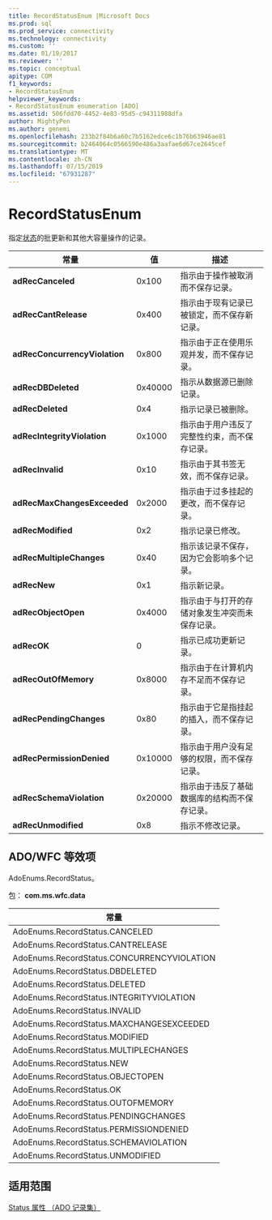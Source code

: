 ```yaml
---
title: RecordStatusEnum |Microsoft Docs
ms.prod: sql
ms.prod_service: connectivity
ms.technology: connectivity
ms.custom: ''
ms.date: 01/19/2017
ms.reviewer: ''
ms.topic: conceptual
apitype: COM
f1_keywords:
- RecordStatusEnum
helpviewer_keywords:
- RecordStatusEnum enumeration [ADO]
ms.assetid: 506fdd70-4452-4e83-95d5-c94311988dfa
author: MightyPen
ms.author: genemi
ms.openlocfilehash: 233b2f84b6a60c7b5162edce6c1b76b63946ae81
ms.sourcegitcommit: b2464064c0566590e486a3aafae6d67ce2645cef
ms.translationtype: MT
ms.contentlocale: zh-CN
ms.lasthandoff: 07/15/2019
ms.locfileid: "67931287"
---
```

# <a name="recordstatusenum"></a>RecordStatusEnum
指定[状态](../../../ado/reference/ado-api/status-property-ado-recordset.md)的批更新和其他大容量操作的记录。  
  
|常量|值|描述|  
|--------------|-----------|-----------------|  
|**adRecCanceled**|0x100|指示由于操作被取消而不保存记录。|  
|**adRecCantRelease**|0x400|指示由于现有记录已被锁定，而不保存新记录。|  
|**adRecConcurrencyViolation**|0x800|指示由于正在使用乐观并发，而不保存记录。|  
|**adRecDBDeleted**|0x40000|指示从数据源已删除记录。|  
|**adRecDeleted**|0x4|指示记录已被删除。|  
|**adRecIntegrityViolation**|0x1000|指示由于用户违反了完整性约束，而不保存记录。|  
|**adRecInvalid**|0x10|指示由于其书签无效，而不保存记录。|  
|**adRecMaxChangesExceeded**|0x2000|指示由于过多挂起的更改，而不保存记录。|  
|**adRecModified**|0x2|指示记录已修改。|  
|**adRecMultipleChanges**|0x40|指示该记录不保存，因为它会影响多个记录。|  
|**adRecNew**|0x1|指示新记录。|  
|**adRecObjectOpen**|0x4000|指示由于与打开的存储对象发生冲突而未保存记录。|  
|**adRecOK**|0|指示已成功更新记录。|  
|**adRecOutOfMemory**|0x8000|指示由于在计算机内存不足而不保存记录。|  
|**adRecPendingChanges**|0x80|指示由于它是指挂起的插入，而不保存记录。|  
|**adRecPermissionDenied**|0x10000|指示由于用户没有足够的权限，而不保存记录。|  
|**adRecSchemaViolation**|0x20000|指示由于违反了基础数据库的结构而不保存记录。|  
|**adRecUnmodified**|0x8|指示不修改记录。|  
  
## <a name="adowfc-equivalent"></a>ADO/WFC 等效项  
 AdoEnums.RecordStatus。  
  
 包： **com.ms.wfc.data**  
  
|常量|  
|--------------|  
|AdoEnums.RecordStatus.CANCELED|  
|AdoEnums.RecordStatus.CANTRELEASE|  
|AdoEnums.RecordStatus.CONCURRENCYVIOLATION|  
|AdoEnums.RecordStatus.DBDELETED|  
|AdoEnums.RecordStatus.DELETED|  
|AdoEnums.RecordStatus.INTEGRITYVIOLATION|  
|AdoEnums.RecordStatus.INVALID|  
|AdoEnums.RecordStatus.MAXCHANGESEXCEEDED|  
|AdoEnums.RecordStatus.MODIFIED|  
|AdoEnums.RecordStatus.MULTIPLECHANGES|  
|AdoEnums.RecordStatus.NEW|  
|AdoEnums.RecordStatus.OBJECTOPEN|  
|AdoEnums.RecordStatus.OK|  
|AdoEnums.RecordStatus.OUTOFMEMORY|  
|AdoEnums.RecordStatus.PENDINGCHANGES|  
|AdoEnums.RecordStatus.PERMISSIONDENIED|  
|AdoEnums.RecordStatus.SCHEMAVIOLATION|  
|AdoEnums.RecordStatus.UNMODIFIED|  
  
## <a name="applies-to"></a>适用范围  
 [Status 属性 （ADO 记录集）](../../../ado/reference/ado-api/status-property-ado-recordset.md)

